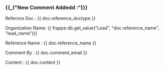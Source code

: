 <h3>{{_("New Comment Addedd :")}}</h3>
<p>Refernce Doc : {{ doc.reference_doctype }}</p>
<p>Organization Name: {{ frappe.db.get_value("Lead", "doc.reference_name", "lead_name")}}
<p>Reference Name : {{ doc.reference_name }}</p>
<p>Comment By : {{ doc.comment_email }}</p>
<p>Content : {{ doc.content }}</p>


